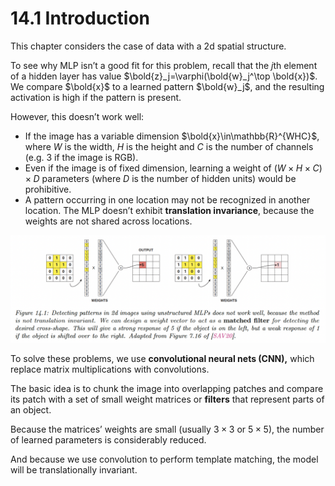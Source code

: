 # 14.1 Introduction

This chapter considers the case of data with a 2d spatial structure.

To see why MLP isn’t a good fit for this problem, recall that the $j$th element of a hidden layer has value $\bold{z}_j=\varphi(\bold{w}_j^\top \bold{x})$. We compare $\bold{x}$ to a learned pattern $\bold{w}_j$, and the resulting activation is high if the pattern is present.

However, this doesn’t work well:

- If the image has a variable dimension $\bold{x}\in\mathbb{R}^{WHC}$, where $W$ is the width, $H$ is the height and $C$ is the number of channels (e.g. 3 if the image is RGB).
- Even if the image is of fixed dimension, learning a weight of $(W\times H\times C)\times D$ parameters (where $D$ is the number of hidden units) would be prohibitive.
- A pattern occurring in one location may not be recognized in another location. The MLP doesn’t exhibit **translation invariance**, because the weights are not shared across locations.

![Screen Shot 2023-08-11 at 10.04.37.png](./Screen_Shot_2023-08-11_at_10.04.37.png)

To solve these problems, we use **convolutional neural nets (CNN),** which replace matrix multiplications with convolutions.

The basic idea is to chunk the image into overlapping patches and compare its patch with a set of small weight matrices or **filters** that represent parts of an object.

Because the matrices’ weights are small (usually $3\times 3$ or $5\times5$), the number of learned parameters is considerably reduced.

And because we use convolution to perform template matching, the model will be translationally invariant.